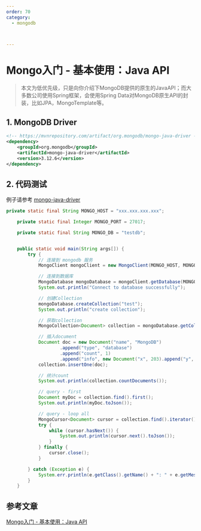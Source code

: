 ```yaml
---
order: 70
category:
  - mongodb



---
```


# Mongo入门 - 基本使用：Java API

> 本文为低优先级，只是向你介绍下MongoDB提供的原生的JavaAPI；而大多数公司使用Spring框架，会使用Spring Data对MongoDB原生API的封装，比如JPA，MongoTemplate等。

## 1. MongoDB Driver

```xml
<!-- https://mvnrepository.com/artifact/org.mongodb/mongo-java-driver -->
<dependency>
    <groupId>org.mongodb</groupId>
    <artifactId>mongo-java-driver</artifactId>
    <version>3.12.6</version>
</dependency>
```

## 2. 代码测试

例子请参考 [mongo-java-driver](http://mongodb.github.io/mongo-java-driver/3.12/driver/getting-started/quick-start/)

```java
private static final String MONGO_HOST = "xxx.xxx.xxx.xxx";

    private static final Integer MONGO_PORT = 27017;

    private static final String MONGO_DB = "testdb";


    public static void main(String args[]) {
        try {
            // 连接到 mongodb 服务
            MongoClient mongoClient = new MongoClient(MONGO_HOST, MONGO_PORT);

            // 连接到数据库
            MongoDatabase mongoDatabase = mongoClient.getDatabase(MONGO_DB);
            System.out.println("Connect to database successfully");

            // 创建Collection
            mongoDatabase.createCollection("test");
            System.out.println("create collection");

            // 获取collection
            MongoCollection<Document> collection = mongoDatabase.getCollection("test");

            // 插入document
            Document doc = new Document("name", "MongoDB")
                    .append("type", "database")
                    .append("count", 1)
                    .append("info", new Document("x", 203).append("y", 102));
            collection.insertOne(doc);

            // 统计count
            System.out.println(collection.countDocuments());

            // query - first
            Document myDoc = collection.find().first();
            System.out.println(myDoc.toJson());

            // query - loop all
            MongoCursor<Document> cursor = collection.find().iterator();
            try {
                while (cursor.hasNext()) {
                    System.out.println(cursor.next().toJson());
                }
            } finally {
                cursor.close();
            }

        } catch (Exception e) {
            System.err.println(e.getClass().getName() + ": " + e.getMessage());
        }
    }
```

## 参考文章

[Mongo入门 - 基本使用：Java API](https://pdai.tech/md/db/nosql-mongo/mongo-x-usage-4.html)